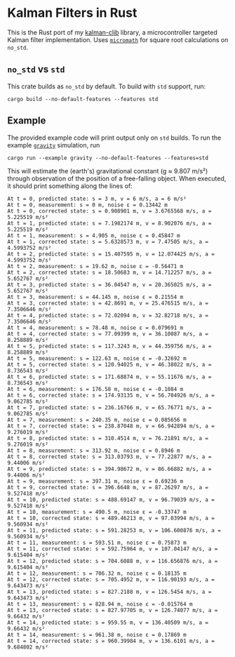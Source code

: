 # Kalman Filters in Rust

This is the Rust port of my [kalman-clib](https://github.com/sunsided/kalman-clib/) library,
a microcontroller targeted Kalman filter implementation. Uses [`micromath`](https://docs.rs/micromath)
for square root calculations on `no_std`.

## `no_std` vs `std`

This crate builds as `no_std` by default. To build with `std` support, run:

```
cargo build --no-default-features --features std
```

## Example

The provided example code will print output only on `std` builds. To run the example
[`gravity`](examples/gravity.rs) simulation, run

```
cargo run --example gravity --no-default-features --features=std
```

This will estimate the (earth's) gravitational constant (g ≈ 9.807 m/s²) through observation
of the position of a free-falling object. When executed, it should print something along the lines of:

```
At t = 0, predicted state: s = 3 m, v = 6 m/s, a = 6 m/s²
At t = 0, measurement: s = 0 m, noise ε = 0.13442 m
At t = 0, corrected state: s = 0.908901 m, v = 3.6765568 m/s, a = 5.225519 m/s²
At t = 1, predicted state: s = 7.1982174 m, v = 8.902076 m/s, a = 5.225519 m/s²
At t = 1, measurement: s = 4.905 m, noise ε = 0.45847 m
At t = 1, corrected state: s = 5.6328573 m, v = 7.47505 m/s, a = 4.5993752 m/s²
At t = 2, predicted state: s = 15.407595 m, v = 12.074425 m/s, a = 4.5993752 m/s²
At t = 2, measurement: s = 19.62 m, noise ε = -0.56471 m
At t = 2, corrected state: s = 18.50683 m, v = 14.712257 m/s, a = 5.652767 m/s²
At t = 3, predicted state: s = 36.04547 m, v = 20.365025 m/s, a = 5.652767 m/s²
At t = 3, measurement: s = 44.145 m, noise ε = 0.21554 m
At t = 3, corrected state: s = 42.8691 m, v = 25.476515 m/s, a = 7.3506646 m/s²
At t = 4, predicted state: s = 72.02094 m, v = 32.82718 m/s, a = 7.3506646 m/s²
At t = 4, measurement: s = 78.48 m, noise ε = 0.079691 m
At t = 4, corrected state: s = 77.09399 m, v = 36.10087 m/s, a = 8.258889 m/s²
At t = 5, predicted state: s = 117.3243 m, v = 44.359756 m/s, a = 8.258889 m/s²
At t = 5, measurement: s = 122.63 m, noise ε = -0.32692 m
At t = 5, corrected state: s = 120.94025 m, v = 46.38022 m/s, a = 8.736543 m/s²
At t = 6, predicted state: s = 171.68874 m, v = 55.11676 m/s, a = 8.736543 m/s²
At t = 6, measurement: s = 176.58 m, noise ε = -0.1084 m
At t = 6, corrected state: s = 174.93135 m, v = 56.704926 m/s, a = 9.062785 m/s²
At t = 7, predicted state: s = 236.16766 m, v = 65.76771 m/s, a = 9.062785 m/s²
At t = 7, measurement: s = 240.35 m, noise ε = 0.085656 m
At t = 7, corrected state: s = 238.87048 m, v = 66.942894 m/s, a = 9.276019 m/s²
At t = 8, predicted state: s = 310.4514 m, v = 76.21891 m/s, a = 9.276019 m/s²
At t = 8, measurement: s = 313.92 m, noise ε = 0.8946 m
At t = 8, corrected state: s = 313.03793 m, v = 77.22877 m/s, a = 9.44006 m/s²
At t = 9, predicted state: s = 394.98672 m, v = 86.66882 m/s, a = 9.44006 m/s²
At t = 9, measurement: s = 397.31 m, noise ε = 0.69236 m
At t = 9, corrected state: s = 396.6648 m, v = 87.26297 m/s, a = 9.527418 m/s²
At t = 10, predicted state: s = 488.69147 m, v = 96.79039 m/s, a = 9.527418 m/s²
At t = 10, measurement: s = 490.5 m, noise ε = -0.33747 m
At t = 10, corrected state: s = 489.46213 m, v = 97.03994 m/s, a = 9.560934 m/s²
At t = 11, predicted state: s = 591.28253 m, v = 106.600876 m/s, a = 9.560934 m/s²
At t = 11, measurement: s = 593.51 m, noise ε = 0.75873 m
At t = 11, corrected state: s = 592.75964 m, v = 107.04147 m/s, a = 9.615404 m/s²
At t = 12, predicted state: s = 704.6088 m, v = 116.656876 m/s, a = 9.615404 m/s²
At t = 12, measurement: s = 706.32 m, noise ε = 0.18135 m
At t = 12, corrected state: s = 705.4952 m, v = 116.90193 m/s, a = 9.643473 m/s²
At t = 13, predicted state: s = 827.2188 m, v = 126.5454 m/s, a = 9.643473 m/s²
At t = 13, measurement: s = 828.94 m, noise ε = -0.015764 m
At t = 13, corrected state: s = 827.97705 m, v = 126.74077 m/s, a = 9.66432 m/s²
At t = 14, predicted state: s = 959.55 m, v = 136.40509 m/s, a = 9.66432 m/s²
At t = 14, measurement: s = 961.38 m, noise ε = 0.17869 m
At t = 14, corrected state: s = 960.39984 m, v = 136.6101 m/s, a = 9.684802 m/s²
```
